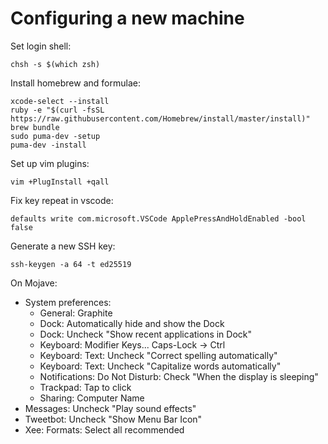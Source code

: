 # Configuring a new machine

Set login shell:

    chsh -s $(which zsh)

Install homebrew and formulae:

    xcode-select --install
    ruby -e "$(curl -fsSL https://raw.githubusercontent.com/Homebrew/install/master/install)"
    brew bundle
    sudo puma-dev -setup
    puma-dev -install

Set up vim plugins:

    vim +PlugInstall +qall

Fix key repeat in vscode:

    defaults write com.microsoft.VSCode ApplePressAndHoldEnabled -bool false

Generate a new SSH key:

    ssh-keygen -a 64 -t ed25519

On Mojave:

* System preferences:
    * General: Graphite
    * Dock: Automatically hide and show the Dock
    * Dock: Uncheck "Show recent applications in Dock"
    * Keyboard: Modifier Keys... Caps-Lock → Ctrl
    * Keyboard: Text: Uncheck "Correct spelling automatically"
    * Keyboard: Text: Uncheck "Capitalize words automatically"
    * Notifications: Do Not Disturb: Check "When the display is sleeping"
    * Trackpad: Tap to click
    * Sharing: Computer Name
* Messages: Uncheck "Play sound effects"
* Tweetbot: Uncheck "Show Menu Bar Icon"
* Xee: Formats: Select all recommended

